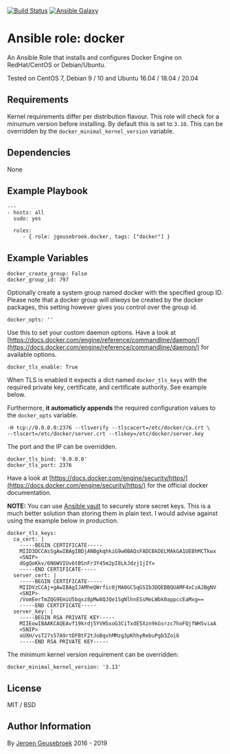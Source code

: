 [![Build Status](https://travis-ci.org/jgeusebroek/ansible-role-docker.svg?branch=master)](https://travis-ci.org/jgeusebroek/ansible-role-docker)
[![Ansible Galaxy](https://img.shields.io/badge/ansible--galaxy-jgeusebroek.docker-blue.svg)](https://galaxy.ansible.com/jgeusebroek/docker)

# Ansible role: docker

An Ansible Role that installs and configures Docker Engine on RedHat/CentOS or Debian/Ubuntu.

Tested on CentOS 7, Debian 9 / 10 and Ubuntu 16.04 / 18.04 / 20.04

## Requirements

Kernel requirements differ per distribution flavour. This role will check for a minumum version before installing. By default this is set to `3.10`. This can be overridden by the `docker_minimal_kernel_version` variable.

## Dependencies

None

## Example Playbook

    ---
    - hosts: all
      sudo: yes

      roles:
         - { role: jgeusebroek.docker, tags: ["docker"] }

## Example Variables

	docker_create_group: False
	docker_group_id: 797

Optionally create a system group named docker with the specified group ID. Please note that a docker group will *always* be created by the docker packages, this setting however gives you control over the group id.

    docker_opts: ''

Use this to set your custom daemon options. Have a look at [https://docs.docker.com/engine/reference/commandline/daemon/](https://docs.docker.com/engine/reference/commandline/daemon/) for available options.

	docker_tls_enable: True

When TLS is enabled it expects a dict named `docker_tls_keys` with the required private key, certificate, and certificate authority. See example below.

Furthermore, **it automaticly appends** the required configuration values to the `docker_opts` variable.

	-H tcp://0.0.0.0:2376 --tlsverify --tlscacert=/etc/docker/ca.crt \
	--tlscert=/etc/docker/server.crt --tlskey=/etc/docker/server.key

The port and the IP can be overridden.

	docker_tls_bind: '0.0.0.0'
	docker_tls_port: 2376

Have a look at [https://docs.docker.com/engine/security/https/](https://docs.docker.com/engine/security/https/) for the official docker documentation.

**NOTE:** You can use [Ansible vault](https://docs.ansible.com/ansible/latest/user_guide/vault.html) to securely store secret keys. This is a much better solution than storing them in plain text. I would advise against using the example below in production.

	docker_tls_keys:
	  ca_cert: |
	    -----BEGIN CERTIFICATE-----
	    MIID3DCCAsSgAwIBAgIBDjANBgkqhkiG9w0BAQsFADCBkDELMAkGA1UEBhMCTkwx
		<SNIP>
	    dGgQoKkv/6N6WVIUv6tBSnFr3Y45m2pI8LkJdzj1jIY=
	    -----END CERTIFICATE-----
	  server_cert: |
	    -----BEGIN CERTIFICATE-----
	    MIIDVzCCAj+gAwIBAgIJAMheQWrfic0jMA0GCSqGSIb3DQEBBQUAMF4xCzAJBgNV
		<SNIP>
	    /VomEerTmZQG9EmiU5bqxz8pMw8QJQe1SgNlhnESsMeLWbk0appccEaMxg==
	    -----END CERTIFICATE-----
	  server_key: |
	    -----BEGIN RSA PRIVATE KEY-----
	    MIIEowIBAAKCAQEAvf19krdj5YVH5xoG3CiTxdE5Xzn9kGsrzc7hoFQjfWH5viaA
		<SNIP>
	    xUXH/vsT27s57A9rtDFBtF2tJoBqvhMMzg3pKhhyRebuPgb3Zoi6
	    -----END RSA PRIVATE KEY-----

The minimum kernel version requirement can be overridden:

	docker_minimal_kernel_version: '3.13'

## License

MIT / BSD

## Author Information

By [Jeroen Geusebroek](http://jeroengeusebroek.nl/) 2016 - 2019
